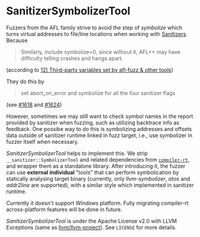 # SanitizerSymbolizerTool

Fuzzers from the AFL family strive to avoid the step of *symbolize* which turns virtual addresses to file/line locations when working with [Sanitizers](https://github.com/google/sanitizers). Because

> Similarly, include symbolize=0, since without it, AFL++ may have difficulty telling crashes and hangs apart.

(according to [12) Third-party variables set by afl-fuzz & other tools](https://aflplus.plus/docs/env_variables/))

They do this by

> set abort_on_error and symbolize for all the four sanitizer flags

(see [#1618](https://github.com/AFLplusplus/AFLplusplus/discussions/1618) and [#1624](https://github.com/AFLplusplus/AFLplusplus/issues/1624))

However, sometimes we may still want to check symbol names in the report provided by sanitizer when fuzzing, such as utilizing backtrace info as feedback. 
One possibe way to do this is symbolizing addresses and offsets data outside of sanitizer runtime linked in fuzz target, 
i.e., use symbolizer in fuzzer itself when necessary.

*SanitizerSymbolizerTool* helps to implement this. 
We strip `__sanitizer::SymbolizerTool` and related dependencies from [`compiler-rt`](https://github.com/llvm/llvm-project/tree/main/compiler-rt), 
and wrapper them as a standalone library. After introducing it, the fuzzer can use **external** **individual** "tools" that can perform symbolication
by statically analysing target binary (currently, only *llvm-symbolizer*, *atos* and *addr2line* are supported), with a similar style which implemented in sanitizer runtime.

Currently it doesn't support *Windows* platform. Fully migrating compiler-rt across-platform features will be done in future.

*SanitizerSymbolizerTool* is under the Apache License v2.0 with LLVM Exceptions (same as [llvm/llvm-project](https://github.com/llvm/llvm-project)). 
See `LICENSE` for more details.
